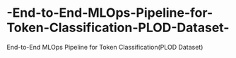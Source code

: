# -End-to-End-MLOps-Pipeline-for-Token-Classification-PLOD-Dataset-
 End-to-End MLOps Pipeline for Token Classification(PLOD Dataset)
